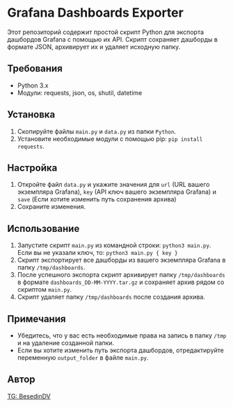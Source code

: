 # Grafana Dashboards Exporter

Этот репозиторий содержит простой скрипт Python для экспорта дашбордов Grafana с помощью их API. Скрипт сохраняет дашборды в формате JSON, архивирует их и удаляет исходную папку.

## Требования

- Python 3.x
- Модули: requests, json, os, shutil, datetime

## Установка

1. Скопируйте файлы `main.py` и `data.py` из папки `Python`.
2. Установите необходимые модули с помощью pip: `pip install requests`.

## Настройка

1. Откройте файл `data.py` и укажите значения для `url` (URL вашего экземпляра Grafana), `key` (API ключ вашего экземпляра Grafana) и `save` (Если хотите изменить путь сохранения архива)
2. Сохраните изменения.

## Использование

1. Запустите скрипт `main.py` из командной строки: `python3 main.py`. Если вы не указали ключ, то: `python3 main.py { key }`
2. Скрипт экспортирует все дашборды из вашего экземпляра Grafana в папку `/tmp/dashboards`.
3. После успешного экспорта скрипт архивирует папку `/tmp/dashboards` в формате `dashboards_DD-MM-YYYY.tar.gz` и сохраняет архив рядом со скриптом `main.py`.
4. Скрипт удаляет папку `/tmp/dashboards` после создания архива.

## Примечания

- Убедитесь, что у вас есть необходимые права на запись в папку `/tmp` и на удаление созданной папки.
- Если вы хотите изменить путь экспорта дашбордов, отредактируйте переменную `output_folder` в файле `main.py`.

## Автор

[TG: BesedinDV](https://t.me/BesedinDV)
